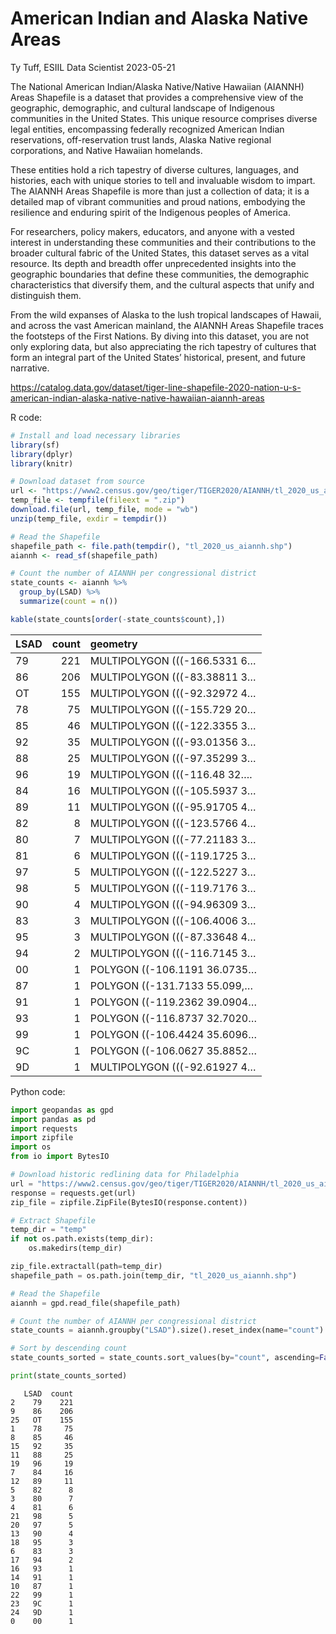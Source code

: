 American Indian and Alaska Native Areas
================
Ty Tuff, ESIIL Data Scientist
2023-05-21

The National American Indian/Alaska Native/Native Hawaiian (AIANNH)
Areas Shapefile is a dataset that provides a comprehensive view of the
geographic, demographic, and cultural landscape of Indigenous
communities in the United States. This unique resource comprises diverse
legal entities, encompassing federally recognized American Indian
reservations, off-reservation trust lands, Alaska Native regional
corporations, and Native Hawaiian homelands.

These entities hold a rich tapestry of diverse cultures, languages, and
histories, each with unique stories to tell and invaluable wisdom to
impart. The AIANNH Areas Shapefile is more than just a collection of
data; it is a detailed map of vibrant communities and proud nations,
embodying the resilience and enduring spirit of the Indigenous peoples
of America.

For researchers, policy makers, educators, and anyone with a vested
interest in understanding these communities and their contributions to
the broader cultural fabric of the United States, this dataset serves as
a vital resource. Its depth and breadth offer unprecedented insights
into the geographic boundaries that define these communities, the
demographic characteristics that diversify them, and the cultural
aspects that unify and distinguish them.

From the wild expanses of Alaska to the lush tropical landscapes of
Hawaii, and across the vast American mainland, the AIANNH Areas
Shapefile traces the footsteps of the First Nations. By diving into this
dataset, you are not only exploring data, but also appreciating the rich
tapestry of cultures that form an integral part of the United States’
historical, present, and future narrative.

<https://catalog.data.gov/dataset/tiger-line-shapefile-2020-nation-u-s-american-indian-alaska-native-native-hawaiian-aiannh-areas>

R code:

``` r
# Install and load necessary libraries
library(sf)
library(dplyr)
library(knitr)

# Download dataset from source
url <- "https://www2.census.gov/geo/tiger/TIGER2020/AIANNH/tl_2020_us_aiannh.zip"
temp_file <- tempfile(fileext = ".zip")
download.file(url, temp_file, mode = "wb")
unzip(temp_file, exdir = tempdir())

# Read the Shapefile
shapefile_path <- file.path(tempdir(), "tl_2020_us_aiannh.shp")
aiannh <- read_sf(shapefile_path)

# Count the number of AIANNH per congressional district
state_counts <- aiannh %>%
  group_by(LSAD) %>%
  summarize(count = n())

kable(state_counts[order(-state_counts$count),])
```

| LSAD | count | geometry                     |
|:-----|------:|:-----------------------------|
| 79   |   221 | MULTIPOLYGON (((-166.5331 6… |
| 86   |   206 | MULTIPOLYGON (((-83.38811 3… |
| OT   |   155 | MULTIPOLYGON (((-92.32972 4… |
| 78   |    75 | MULTIPOLYGON (((-155.729 20… |
| 85   |    46 | MULTIPOLYGON (((-122.3355 3… |
| 92   |    35 | MULTIPOLYGON (((-93.01356 3… |
| 88   |    25 | MULTIPOLYGON (((-97.35299 3… |
| 96   |    19 | MULTIPOLYGON (((-116.48 32…. |
| 84   |    16 | MULTIPOLYGON (((-105.5937 3… |
| 89   |    11 | MULTIPOLYGON (((-95.91705 4… |
| 82   |     8 | MULTIPOLYGON (((-123.5766 4… |
| 80   |     7 | MULTIPOLYGON (((-77.21183 3… |
| 81   |     6 | MULTIPOLYGON (((-119.1725 3… |
| 97   |     5 | MULTIPOLYGON (((-122.5227 3… |
| 98   |     5 | MULTIPOLYGON (((-119.7176 3… |
| 90   |     4 | MULTIPOLYGON (((-94.96309 3… |
| 83   |     3 | MULTIPOLYGON (((-106.4006 3… |
| 95   |     3 | MULTIPOLYGON (((-87.33648 4… |
| 94   |     2 | MULTIPOLYGON (((-116.7145 3… |
| 00   |     1 | POLYGON ((-106.1191 36.0735… |
| 87   |     1 | POLYGON ((-131.7133 55.099,… |
| 91   |     1 | POLYGON ((-119.2362 39.0904… |
| 93   |     1 | POLYGON ((-116.8737 32.7020… |
| 99   |     1 | POLYGON ((-106.4424 35.6096… |
| 9C   |     1 | POLYGON ((-106.0627 35.8852… |
| 9D   |     1 | MULTIPOLYGON (((-92.61927 4… |

Python code:

``` python
import geopandas as gpd
import pandas as pd
import requests
import zipfile
import os
from io import BytesIO

# Download historic redlining data for Philadelphia
url = "https://www2.census.gov/geo/tiger/TIGER2020/AIANNH/tl_2020_us_aiannh.zip"
response = requests.get(url)
zip_file = zipfile.ZipFile(BytesIO(response.content))

# Extract Shapefile
temp_dir = "temp"
if not os.path.exists(temp_dir):
    os.makedirs(temp_dir)

zip_file.extractall(path=temp_dir)
shapefile_path = os.path.join(temp_dir, "tl_2020_us_aiannh.shp")

# Read the Shapefile
aiannh = gpd.read_file(shapefile_path)

# Count the number of AIANNH per congressional district
state_counts = aiannh.groupby("LSAD").size().reset_index(name="count")

# Sort by descending count
state_counts_sorted = state_counts.sort_values(by="count", ascending=False)

print(state_counts_sorted)
```

       LSAD  count
    2    79    221
    9    86    206
    25   OT    155
    1    78     75
    8    85     46
    15   92     35
    11   88     25
    19   96     19
    7    84     16
    12   89     11
    5    82      8
    3    80      7
    4    81      6
    21   98      5
    20   97      5
    13   90      4
    18   95      3
    6    83      3
    17   94      2
    16   93      1
    14   91      1
    10   87      1
    22   99      1
    23   9C      1
    24   9D      1
    0    00      1
